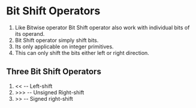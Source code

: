 # Bit Shift Operators

1. Like Bitwise operator Bit Shift operator also work with individual bits of its operand. 
2. Bit Shift operator simply shift bits.
3. Its only applicable on integer primitives.
4. This can only shift the bits either left or right direction.

## Three Bit Shift Operators
1. << -- Left-shift
2. \>\>\> -- Unsigned Right-shift
3. \>\> -- Signed right-shift
